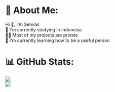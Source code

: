 # 💫 About Me:
Hi 👋, I'm Senvas<br>🔭 I'm currently studying in Indonesia<br> 👨‍💻 Most of my projects are private <br>🌱 I'm currently learning how to be a useful person

# 📊 GitHub Stats:

![](https://github-readme-streak-stats.herokuapp.com/?user=FahriCT&theme=dark&hide_border=false)<br/>
![](https://github-readme-stats.vercel.app/api/top-langs/?username=FahriCT&theme=dark&hide_border=false&include_all_commits=true&count_private=true&layout=compact)


